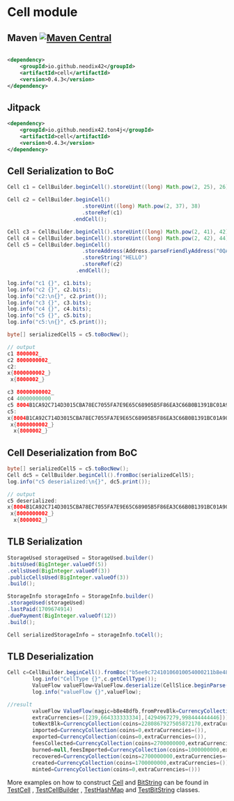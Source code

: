 # Cell module

## Maven [![Maven Central][maven-central-svg]][maven-central]

```xml

<dependency>
    <groupId>io.github.neodix42</groupId>
    <artifactId>cell</artifactId>
    <version>0.4.3</version>
</dependency>
```

## Jitpack

```xml
<dependency>
    <groupId>io.github.neodix42.ton4j</groupId>
    <artifactId>cell</artifactId>
    <version>0.4.3</version>
</dependency>
```

## Cell Serialization to BoC

```java
Cell c1 = CellBuilder.beginCell().storeUint((long) Math.pow(2, 25), 26).endCell();

Cell c2 = CellBuilder.beginCell()
                        .storeUint((long) Math.pow(2, 37), 38)
                        .storeRef(c1)
                     .endCell();

Cell c3 = CellBuilder.beginCell().storeUint((long) Math.pow(2, 41), 42).endCell();
Cell c4 = CellBuilder.beginCell().storeUint((long) Math.pow(2, 42), 44).endCell();
Cell c5 = CellBuilder.beginCell()
                        .storeAddress(Address.parseFriendlyAddress("0QAljlSWOKaYCuXTx2OCr9P08y40SC2vw3UeM1hYnI3gDY7I"))
                        .storeString("HELLO")
                        .storeRef(c2)
                      .endCell();

log.info("c1 {}", c1.bits);
log.info("c2 {}", c2.bits);
log.info("c2:\n{}", c2.print());
log.info("c3 {}", c3.bits);
log.info("c4 {}", c4.bits);
log.info("c5 {}", c5.bits);
log.info("c5:\n{}", c5.print());

byte[] serializedCell5 = c5.toBocNew();

// output
c1 8000002_
c2 8000000002_
c2:
x{8000000002_}
 x{8000002_}

c3 80000000002_
c4 40000000000
c5 8004B1CA92C714D3015CBA78EC7055FA7E9E65C68905B5F86EA3C66B0B1391BC01A908A98989F_
c5:
x{8004B1CA92C714D3015CBA78EC7055FA7E9E65C68905B5F86EA3C66B0B1391BC01A908A98989F_}
 x{8000000002_}
  x{8000002_}
```

## Cell Deserialization from BoC

```java
byte[] serializedCell5 = c5.toBocNew();
Cell dc5 = CellBuilder.beginCell().fromBoc(serializedCell5);
log.info("c5 deserialized:\n{}", dc5.print());

// output
c5 deserialized:
x{8004B1CA92C714D3015CBA78EC7055FA7E9E65C68905B5F86EA3C66B0B1391BC01A908A98989F_}
 x{8000000002_}
  x{8000002_}
```

## TLB Serialization

```java
StorageUsed storageUsed = StorageUsed.builder()
.bitsUsed(BigInteger.valueOf(5))
.cellsUsed(BigInteger.valueOf(3))
.publicCellsUsed(BigInteger.valueOf(3))
.build();

StorageInfo storageInfo = StorageInfo.builder()
.storageUsed(storageUsed)
.lastPaid(1709674914)
.duePayment(BigInteger.valueOf(12))
.build();

Cell serializedStorageInfo = storageInfo.toCell();
```

## TLB Deserialization

```java
Cell c=CellBuilder.beginCell().fromBoc("b5ee9c72410106010054000211b8e48dfb4a0eebb0040105022581fa7454b05a2ea2ac0fd3a2a5d348d2954008020202012004030015bfffffffbcbd0efda563d00015be000003bcb355ab466ad0001d43b9aca00250775d8011954fc40008b63e6951");
        log.info("CellType {}",c.getCellType());
        ValueFlow valueFlow=ValueFlow.deserialize(CellSlice.beginParse(c));
        log.info("valueFlow {}",valueFlow);

//result
        valueFlow ValueFlow(magic=b8e48dfb,fromPrevBlk=CurrencyCollection(coins=2280867924805872170,
        extraCurrencies=([239,664333333334],[4294967279,998444444446])),
        toNextBlk=CurrencyCollection(coins=2280867927505872170,extraCurrencies=([239,664333333334],[4294967279,998444444446])),
        imported=CurrencyCollection(coins=0,extraCurrencies=()),
        exported=CurrencyCollection(coins=0,extraCurrencies=()),
        feesCollected=CurrencyCollection(coins=2700000000,extraCurrencies=()),
        burned=null,feesImported=CurrencyCollection(coins=1000000000,extraCurrencies=()),
        recovered=CurrencyCollection(coins=2700000000,extraCurrencies=()),
        created=CurrencyCollection(coins=1700000000,extraCurrencies=()),
        minted=CurrencyCollection(coins=0,extraCurrencies=()))
```

More examples on how to construct [Cell](../cell/src/main/java/org/ton/java/cell/Cell.java)
and [BitString](../bitstring/src/main/java/org/ton/java/bitstring/BitString.java) can be
found in [TestCell](../cell/src/test/java/org/ton/java/cell/TestCell.java)
, [TestCellBuilder](../cell/src/test/java/org/ton/java/cell/TestCellBuilder.java)
, [TestHashMap](../cell/src/test/java/org/ton/java/cell/TestHashMap.java)
and [TestBitString](../bitstring/src/test/java/org/ton/java/bitstring/TestBitString.java) classes.


[maven-central-svg]: https://img.shields.io/maven-central/v/io.github.neodix42/cell

[maven-central]: https://mvnrepository.com/artifact/io.github.neodix42/cell

[ton-svg]: https://img.shields.io/badge/Based%20on-TON-blue

[ton]: https://ton.org